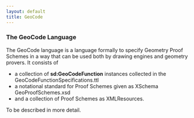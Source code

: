 ```yaml
---
layout: default
title: GeoCode
---
```


### The GeoCode Language

The GeoCode language is a language formally to specify Geometry Proof Schemes in a way that can be used both by drawing engines and geometry provers. It consists of

-   a collection of **sd:GeoCodeFunction** instances collected in the GeoCodeFunctionSpecifications.ttl
-   a notational standard for Proof Schemes given as XSchema GeoProofSchemes.xsd
-   and a collection of Proof Schemes as XMLResources.

To be described in more detail.

